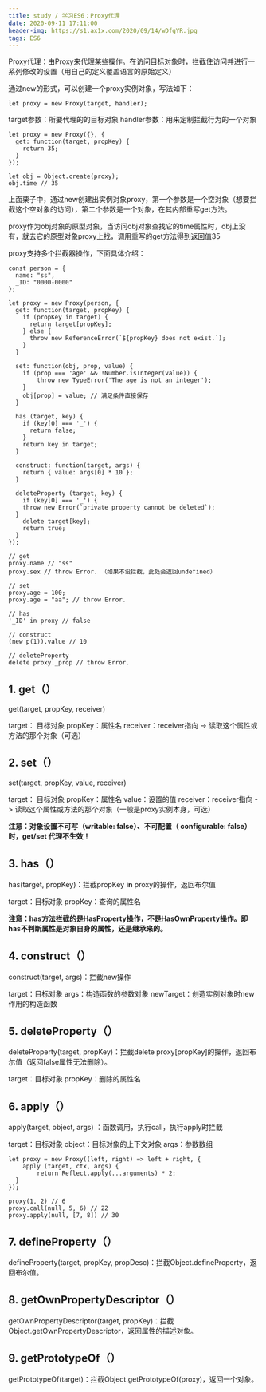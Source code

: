 ```yaml
---
title: study / 学习ES6：Proxy代理
date: 2020-09-11 17:11:00
header-img: https://s1.ax1x.com/2020/09/14/wDfgYR.jpg
tags: ES6
---
```


Proxy代理：由Proxy来代理某些操作。在访问目标对象时，拦截住访问并进行一系列修改的设置（用自己的定义覆盖语言的原始定义）

通过new的形式，可以创建一个proxy实例对象，写法如下：

```
let proxy = new Proxy(target, handler);
```

target参数：所要代理的的目标对象
handler参数：用来定制拦截行为的一个对象

```
let proxy = new Proxy({}, {
  get: function(target, propKey) {
    return 35;
  }
});

let obj = Object.create(proxy);
obj.time // 35
```

上面栗子中，通过new创建出实例对象proxy，第一个参数是一个空对象（想要拦截这个空对象的访问），第二个参数是一个对象，在其内部重写get方法。

proxy作为obj对象的原型对象，当访问obj对象查找它的time属性时，obj上没有，就去它的原型对象proxy上找，调用重写的get方法得到返回值35



proxy支持多个拦截器操作，下面具体介绍：

```
const person = {
  name: "ss",
  _ID: "0000-0000"
};

let proxy = new Proxy(person, {
  get: function(target, propKey) {
    if (propKey in target) {
      return target[propKey];
    } else {
      throw new ReferenceError(`${propKey} does not exist.`);
    }
  }

  set: function(obj, prop, value) {
    if (prop === 'age' && !Number.isInteger(value)) {
        throw new TypeError('The age is not an integer');
    }
    obj[prop] = value; // 满足条件直接保存
  }

  has (target, key) {
    if (key[0] === '_') {
      return false;
    }
    return key in target;
  }
  
  construct: function(target, args) {
    return { value: args[0] * 10 };
  }

  deleteProperty (target, key) {
    if (key[0] === '_') {
    throw new Error(`private property cannot be deleted`);
  }
    delete target[key];
    return true;
  }
});

// get
proxy.name // "ss"
proxy.sex // throw Error. （如果不设拦截，此处会返回undefined）

// set
proxy.age = 100;
proxy.age = "aa"; // throw Error.

// has
'_ID' in proxy // false

// construct
(new p(1)).value // 10

// deleteProperty
delete proxy._prop // throw Error.
```

## 1. get（）

get(target, propKey, receiver)

target： 目标对象
propKey：属性名
receiver：receiver指向 -> 读取这个属性或方法的那个对象（可选）


## 2. set（）

set(target, propKey, value, receiver)

target： 目标对象
propKey：属性名
value：设置的值
receiver：receiver指向 -> 读取这个属性或方法的那个对象（一般是proxy实例本身，可选）

**注意：对象设置不可写（writable: false）、不可配置（ configurable: false）时，get/set 代理不生效！**

## 3. has（）

has(target, propKey)：拦截propKey **in** proxy的操作，返回布尔值

target：目标对象
propKey：查询的属性名

**注意：has方法拦截的是HasProperty操作，不是HasOwnProperty操作。即has不判断属性是对象自身的属性，还是继承来的。**

## 4. construct（）

construct(target, args)：拦截new操作

target：目标对象
args：构造函数的参数对象
newTarget：创造实例对象时new作用的构造函数

## 5. deleteProperty（）

deleteProperty(target, propKey)：拦截delete proxy[propKey]的操作，返回布尔值（返回false属性无法删除）。

target：目标对象
propKey：删除的属性名


## 6. apply（）

apply(target, object, args) ：函数调用，执行call，执行apply时拦截

target：目标对象
object：目标对象的上下文对象
args：参数数组


```
let proxy = new Proxy((left, right) => left + right, {
	apply (target, ctx, args) {
	    return Reflect.apply(...arguments) * 2;
  }
});

proxy(1, 2) // 6
proxy.call(null, 5, 6) // 22
proxy.apply(null, [7, 8]) // 30
```

## 7. defineProperty（）

defineProperty(target, propKey, propDesc)：拦截Object.defineProperty，返回布尔值。

## 8. getOwnPropertyDescriptor（）

getOwnPropertyDescriptor(target, propKey)：拦截Object.getOwnPropertyDescriptor，返回属性的描述对象。

## 9. getPrototypeOf（）

getPrototypeOf(target)：拦截Object.getPrototypeOf(proxy)，返回一个对象。